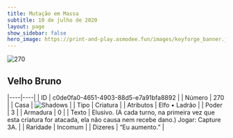 ```yaml
---
title: Mutação em Massa
subtitle: 10 de julho de 2020
layout: page
show_sidebar: false
hero_image: https://print-and-play.asmodee.fun/images/keyforge_banner.jpg
---
```


![270](https://cdn.keyforgegame.com/media/card_front/pt/479_270_7M48G5WCGGX9_pt.png)

## Velho Bruno

|----|----|
| ID | c0de0fa0-4651-4903-88d5-e7a91bfa8892 |
| Número | 270 |
| Casa | ![Shadows](https://archonarcana.com/images/thumb/e/ee/Shadows.png/22px-Shadows.png "Sombras") |
| Tipo | Criatura |
| Atributos | Elfo • Ladrão |
| Poder | 3 |
| Armadura | 0 |
| Texto | Elusivo. (A cada turno, na primeira vez que esta criatura for atacada, ela não causa nem recebe dano.) Jogar: Capture 3A. |
| Raridade | Incomum |
| Dizeres | “Eu aumento.” |
